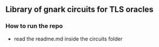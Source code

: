 ## Library of gnark circuits for TLS oracles

### How to run the repo
- read the readme.md inside the circuits folder
